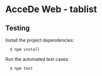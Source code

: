 # AcceDe Web - tablist

## Testing

Install the project dependencies:

```bash
  $ npm install
```

Run the automated test cases:

```bash
  $ npm test
```
